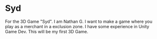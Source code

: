 # Syd
For the 3D Game "Syd".
I am Nathan G.
I want to make a game where you play as a merchant in a exclusion zone.
I have some experience in Unity Game Dev. This will be my first 3D Game.
